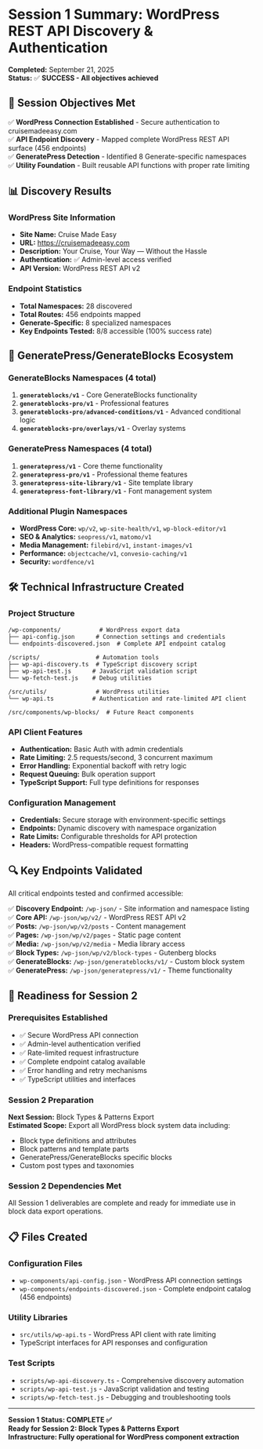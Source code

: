 # Session 1 Summary: WordPress REST API Discovery & Authentication

**Completed:** September 21, 2025  
**Status:** ✅ **SUCCESS - All objectives achieved**

## 🎯 Session Objectives Met

✅ **WordPress Connection Established** - Secure authentication to cruisemadeeasy.com  
✅ **API Endpoint Discovery** - Mapped complete WordPress REST API surface (456 endpoints)  
✅ **GeneratePress Detection** - Identified 8 Generate-specific namespaces  
✅ **Utility Foundation** - Built reusable API functions with proper rate limiting  

## 📊 Discovery Results

### WordPress Site Information
- **Site Name:** Cruise Made Easy
- **URL:** https://cruisemadeeasy.com
- **Description:** Your Cruise, Your Way — Without the Hassle
- **Authentication:** ✅ Admin-level access verified
- **API Version:** WordPress REST API v2

### Endpoint Statistics
- **Total Namespaces:** 28 discovered
- **Total Routes:** 456 endpoints mapped
- **Generate-Specific:** 8 specialized namespaces
- **Key Endpoints Tested:** 8/8 accessible (100% success rate)

## 🎨 GeneratePress/GenerateBlocks Ecosystem

### GenerateBlocks Namespaces (4 total)
1. **`generateblocks/v1`** - Core GenerateBlocks functionality
2. **`generateblocks-pro/v1`** - Professional features
3. **`generateblocks-pro/advanced-conditions/v1`** - Advanced conditional logic
4. **`generateblocks-pro/overlays/v1`** - Overlay systems

### GeneratePress Namespaces (4 total)
1. **`generatepress/v1`** - Core theme functionality
2. **`generatepress-pro/v1`** - Professional theme features
3. **`generatepress-site-library/v1`** - Site template library
4. **`generatepress-font-library/v1`** - Font management system

### Additional Plugin Namespaces
- **WordPress Core:** `wp/v2`, `wp-site-health/v1`, `wp-block-editor/v1`
- **SEO & Analytics:** `seopress/v1`, `matomo/v1`
- **Media Management:** `filebird/v1`, `instant-images/v1`
- **Performance:** `objectcache/v1`, `convesio-caching/v1`
- **Security:** `wordfence/v1`

## 🛠️ Technical Infrastructure Created

### Project Structure
```
/wp-components/           # WordPress export data
├── api-config.json      # Connection settings and credentials
└── endpoints-discovered.json  # Complete API endpoint catalog

/scripts/                # Automation tools
├── wp-api-discovery.ts  # TypeScript discovery script
├── wp-api-test.js      # JavaScript validation script
└── wp-fetch-test.js    # Debug utilities

/src/utils/              # WordPress utilities
└── wp-api.ts           # Authentication and rate-limited API client

/src/components/wp-blocks/  # Future React components
```

### API Client Features
- **Authentication:** Basic Auth with admin credentials
- **Rate Limiting:** 2.5 requests/second, 3 concurrent maximum
- **Error Handling:** Exponential backoff with retry logic
- **Request Queuing:** Bulk operation support
- **TypeScript Support:** Full type definitions for responses

### Configuration Management
- **Credentials:** Secure storage with environment-specific settings
- **Endpoints:** Dynamic discovery with namespace organization
- **Rate Limits:** Configurable thresholds for API protection
- **Headers:** WordPress-compatible request formatting

## 🔍 Key Endpoints Validated

All critical endpoints tested and confirmed accessible:

✅ **Discovery Endpoint:** `/wp-json/` - Site information and namespace listing  
✅ **Core API:** `/wp-json/wp/v2/` - WordPress REST API v2  
✅ **Posts:** `/wp-json/wp/v2/posts` - Content management  
✅ **Pages:** `/wp-json/wp/v2/pages` - Static page content  
✅ **Media:** `/wp-json/wp/v2/media` - Media library access  
✅ **Block Types:** `/wp-json/wp/v2/block-types` - Gutenberg blocks  
✅ **GenerateBlocks:** `/wp-json/generateblocks/v1/` - Custom block system  
✅ **GeneratePress:** `/wp-json/generatepress/v1/` - Theme functionality  

## 🚀 Readiness for Session 2

### Prerequisites Established
- ✅ Secure WordPress API connection
- ✅ Admin-level authentication verified
- ✅ Rate-limited request infrastructure
- ✅ Complete endpoint catalog available
- ✅ Error handling and retry mechanisms
- ✅ TypeScript utilities and interfaces

### Session 2 Preparation
**Next Session:** Block Types & Patterns Export  
**Estimated Scope:** Export all WordPress block system data including:
- Block type definitions and attributes
- Block patterns and template parts
- GeneratePress/GenerateBlocks specific blocks
- Custom post types and taxonomies

### Session 2 Dependencies Met
All Session 1 deliverables are complete and ready for immediate use in block data export operations.

## 📋 Files Created

### Configuration Files
- `wp-components/api-config.json` - WordPress API connection settings
- `wp-components/endpoints-discovered.json` - Complete endpoint catalog (456 endpoints)

### Utility Libraries
- `src/utils/wp-api.ts` - WordPress API client with rate limiting
- TypeScript interfaces for API responses and configuration

### Test Scripts
- `scripts/wp-api-discovery.ts` - Comprehensive discovery automation
- `scripts/wp-api-test.js` - JavaScript validation and testing
- `scripts/wp-fetch-test.js` - Debugging and troubleshooting tools

---

**Session 1 Status: COMPLETE ✅**  
**Ready for Session 2: Block Types & Patterns Export**  
**Infrastructure: Fully operational for WordPress component extraction**